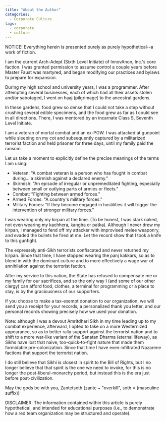 ```yaml
---
title: "About the Author"
categories:
  - Corporate Culture
tags:
  - corporate
  - culture
---
```


NOTICE! Everything herein is presented purely as purely hypothetical--a work of fiction.



I am the current Arch-Adept (Sixth Level Initiate) of InnovAnon, Inc.'s core faction.
I was granted permission to assume control a couple years before Master Faust was martyred,
and began modifying our practices and bylaws to prepare for expansion.

During my high school and university years, I was a programmer.
After attempting several businesses, each of which had all their assets stolen and/or sabotaged,
I went on haaj (pilgrimage) to the ancestral gardens.

In these gardens, food grew so dense that I could not take a step without crushing several edible specimens,
and the food grew as far as I could see in all directions.
There, I was mentored by an incarnate Class S, Seventh Level Initiate.

I am a veteran of mortal combat and an ex-POW.
I was attacked at gunpoint while sleeping on my cot
and subsequently captured by a militarized terrorist faction
and held prisoner for three days,
until my family paid the ransom.

Let us take a moment to explicitly define the precise meanings of the terms I am using:
- Veteran:         "A combat veteran is a person who has fought in combat during... a skirmish against a declared enemy."
- Skirmish:        "An episode of irregular or unpremeditated fighting, especially between small or outlying parts of armies or fleets."
- Combat:          "Fighting between armed forces."
- Armed Forces:    "A country's military forces."
- Military Forces: "If they become engaged in hostilities it will trigger the intervention of stronger military forces."

I was wearing only my kirpan at the time.
(To be honest, I was stark naked,
not even wearing my kachhera, kangha or patka).
Although I never drew my kirpan,
I managed to fend off my attacker with improvised melee weaponry,
and evaded the bullets he fired at me.
Let the record show that I took a knife to this gunfight.

The expressely anti-Sikh terrorists confiscated and never returned my kirpan.
Since that time, I have stopped wearing the panj kakkars,
so as to blend in with the dominant culture
and to more effectively a wage war of annihilation against the terrorist faction.

After my service to this nation,
the State has refused to compensate me or my family for our sacrifices,
and so the only way I (and some of our other clergy) can afford food, clothes, a terminal for programming or a place to stay,
is by the graciousness of our supporters.

If you choose to make a tax-exempt donation to our organization,
we will send you a receipt for your records,
a personalized thank you letter,
and our personal records showing precisely how we used your donation.

Note: although I was a devout Amritdhari Sikh in my time leading up to my combat experience,
afterward, I opted to take on a more Westernized appearance,
so as to better rally support against the terrorist nation
and to shift to a more war-like variant of the Sanatan Dharma (eternal lifeway),
as Sikhs have lost that naive, too-quick-to-fight nature that made them formidable pre-colonization.
Since that time I have even infiltrated Nazarene factions that support the terrorist nation.

I do still believe that Sikhi is closest in spirit to the Bill of Rights,
but I no longer believe that that spirit is the one we need to invoke,
for this is no longer the post-liberal-monarchy period,
but instead this is the era just before post-civilization.

May the gods be with you,
Zantetsoth
(zante ~ "overkill", soth = (masculine suffix))



DISCLAIMER:
The information contained within this article is purely hypothetical,
and intended for educational purposes
(i.e., to demonstrate how a red team organization may be structured and operate).
